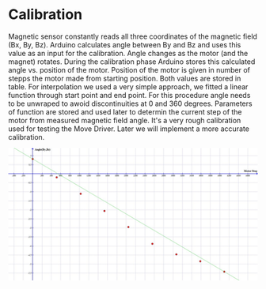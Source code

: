 # Calibration

Magnetic sensor constantly reads all three coordinates of the magnetic field (Bx, By, Bz). Arduino calculates angle between By and Bz and uses this value as an input for the calibration. Angle changes as the motor (and the magnet) rotates. During the calibration phase Arduino stores this calculated angle vs. position of the motor. Position of the motor is given in number of stepps the motor made from starting position. Both values are stored in table. For interpolation we used a very simple approach, we fitted a linear function through start point and end point. For this procedure angle needs to be unwraped to awoid discontinuities at 0 and 360 degrees. Parameters of function are stored and used later to determin the current step of the motor from measured magnetic field angle. It's a very rough calibration used for testing the Move Driver. Later we will implement a more accurate calibration.

![fit_plot](images/fit.jpg)
